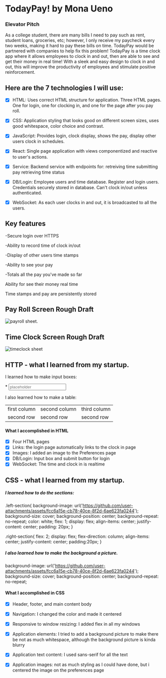 # TodayPay! by Mona Ueno

### Elevator Pitch

As a college student, there are many bills I need to pay such as rent, student loans, groceries, etc; however, I only receive my paycheck every two weeks, making it hard to pay these bills on time. TodayPay would be partnered with companies to help fix this problem! TodayPay is a time clock app where it allows employees to clock in and out, then are able to see and get their money in real time! With a sleek and easy design to clock in and out, this will improve the productivity of employees and stimulate positive reinforcement. 

## Here are the 7 technologies I will use:

- [x] HTML: Uses correct HTML structure for application. Three HTML pages. One for login, one for clocking in, and one for the page after you pay roll. 

- [x] CSS: Application styling that looks good on different screen sizes, uses good whitespace, color choice and contrast.

- [x] JavaScript: Provides login, clock display, shows the pay, display other users clock in schedules.

- [x] React: Single page application with views componentized and reactive to user's actions.

- [x] Service: Backend service with endpoints for:
retreiving time
submitting pay
retrieving time status

- [x] DB/Login: Employee users and time database. Register and login users. Credentials securely stored in database. Can't clock in/out unless authenticated.

- [x] WebSocket: As each user clocks in and out, it is broadcasted to all the users. 

## Key features

-Secure login over HTTPS

-Ability to record time of clock in/out

-Display of other users time stamps

-Ability to see your pay

-Totals all the pay you've made so far

Ability for see their money real time

Time stamps and pay are persistently stored

## **Pay Roll Screen Rough Draft**

![payroll sheet.](https://github.com/user-attachments/assets/cd7e7a59-80fc-4ea7-8399-28d9719b356a)

## **Time Clock Screen Rough Draft**
![timeclock sheet](https://github.com/user-attachments/assets/709d0a92-f3d0-430d-855f-a962c0784193)

## HTTP - what I learned from my startup.

I learned how to make input boxes: <div> <span>*</span>
<input type="text" placeholder="placeholder">
</div>

I also learned how to make a table:
<table>
  <thead>
    <tbody>
      <tr>
        <td>first column</td>
        <td>second column</td>
        <td>third column</td>
      </tr>
      <tr>
        <td>second row</td>
        <td>second row</td>
        <td>second row</td>
      </tr>
    </tbody>
  </thead>
</table>

#### What I accomplished in HTML
- [x] Four HTML pages
- [x] Links: the login page automatically links to the clock in page
- [x] Images: I added an image to the Preferences page
- [x] DB/Login: Input box and submit button for login
- [x] WebSocket: The time and clock in is realtime

## CSS - what I learned from my startup.

##### I learned how to do the sections:


.left-section{
  background-image: url('https://github.com/user-attachments/assets/fcc6a15e-cb78-40ce-8f2d-6ae623fa0244');
  background-size: cover;
  background-position: center;
  background-repeat: no-repeat;
  color: white;
  flex: 1;
  display: flex;
  align-items: center;
  justify-content: center;
  padding: 20px;
}


.right-section{
  flex: 2;
  display: flex;
  flex-direction: column;
  align-items: center;
  justify-content: center;
  padding:20px;
}


##### I also learned how to make the background a picture.

background-image: url('https://github.com/user-attachments/assets/fcc6a15e-cb78-40ce-8f2d-6ae623fa0244');
background-size: cover;
background-position: center;
background-repeat: no-repeat;

#### What I accomplished in CSS 
- [x] Header, footer, and main content body
- [x] Navigation: I changed the color and made it centered
- [x] Responsive to window resizing: I added flex in all my windows
- [x] Application elements: I tried to add a background picture to make there be not as much whitespace, although the background picture is kinda blurry
- [x] Application text content: I used sans-serif for all the text
- [x] Application images: not as much styling as I could have done, but i centered the image on the preferences page   

